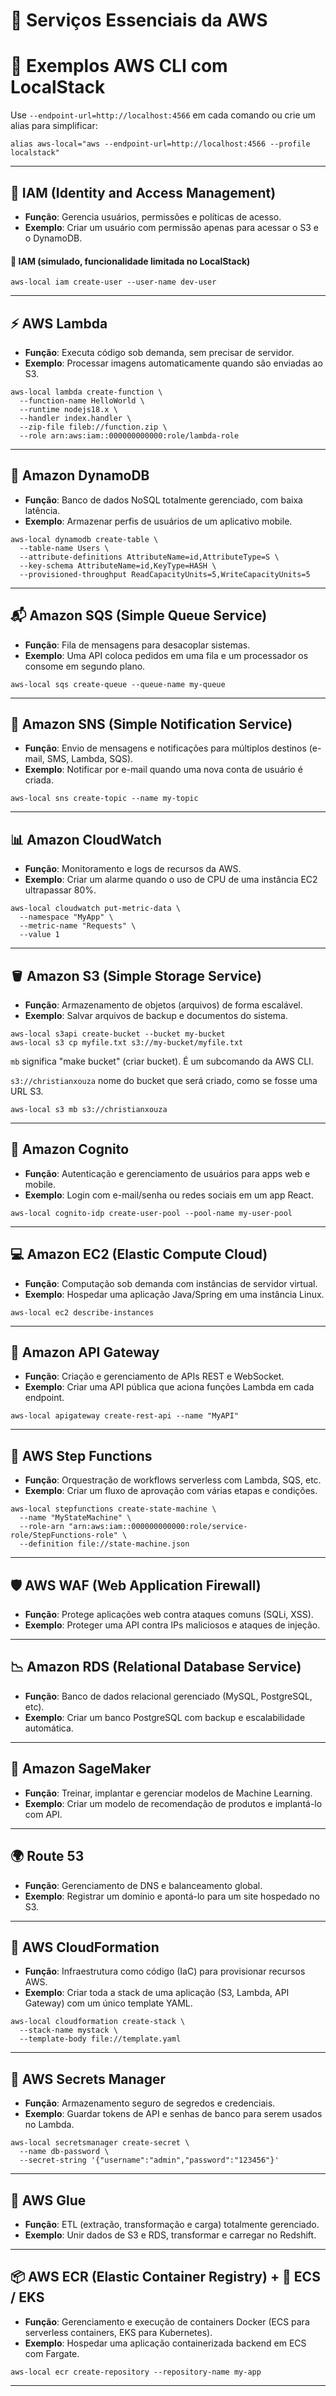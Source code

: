 # 🧠 Serviços Essenciais da AWS

# 🧪 Exemplos AWS CLI com LocalStack
Use `--endpoint-url=http://localhost:4566` em cada comando ou crie um alias para simplificar:
```
alias aws-local="aws --endpoint-url=http://localhost:4566 --profile localstack"
```

---

## 🔐 IAM (Identity and Access Management)
- **Função**: Gerencia usuários, permissões e políticas de acesso.
- **Exemplo**: Criar um usuário com permissão apenas para acessar o S3 e o DynamoDB.
#### 🔐 IAM (simulado, funcionalidade limitada no LocalStack)
```
aws-local iam create-user --user-name dev-user
```

---

## ⚡ AWS Lambda
- **Função**: Executa código sob demanda, sem precisar de servidor.
- **Exemplo**: Processar imagens automaticamente quando são enviadas ao S3.
```
aws-local lambda create-function \
  --function-name HelloWorld \
  --runtime nodejs18.x \
  --handler index.handler \
  --zip-file fileb://function.zip \
  --role arn:aws:iam::000000000000:role/lambda-role
```

---

## 💾 Amazon DynamoDB
- **Função**: Banco de dados NoSQL totalmente gerenciado, com baixa latência.
- **Exemplo**: Armazenar perfis de usuários de um aplicativo mobile.
```
aws-local dynamodb create-table \
  --table-name Users \
  --attribute-definitions AttributeName=id,AttributeType=S \
  --key-schema AttributeName=id,KeyType=HASH \
  --provisioned-throughput ReadCapacityUnits=5,WriteCapacityUnits=5
```

---

## 📬 Amazon SQS (Simple Queue Service)
- **Função**: Fila de mensagens para desacoplar sistemas.
- **Exemplo**: Uma API coloca pedidos em uma fila e um processador os consome em segundo plano.
```
aws-local sqs create-queue --queue-name my-queue
```

---

## 📢 Amazon SNS (Simple Notification Service)
- **Função**: Envio de mensagens e notificações para múltiplos destinos (e-mail, SMS, Lambda, SQS).
- **Exemplo**: Notificar por e-mail quando uma nova conta de usuário é criada.
```
aws-local sns create-topic --name my-topic
```

---

## 📊 Amazon CloudWatch
- **Função**: Monitoramento e logs de recursos da AWS.
- **Exemplo**: Criar um alarme quando o uso de CPU de uma instância EC2 ultrapassar 80%.
```
aws-local cloudwatch put-metric-data \
  --namespace "MyApp" \
  --metric-name "Requests" \
  --value 1
```

---

## 🪣 Amazon S3 (Simple Storage Service)
- **Função**: Armazenamento de objetos (arquivos) de forma escalável.
- **Exemplo**: Salvar arquivos de backup e documentos do sistema.
```
aws-local s3api create-bucket --bucket my-bucket
aws-local s3 cp myfile.txt s3://my-bucket/myfile.txt
```
`mb` significa "make bucket" (criar bucket). É um subcomando da AWS CLI.

`s3://christianxouza` nome do bucket que será criado, como se fosse uma URL S3.
```
aws-local s3 mb s3://christianxouza
```
---

## 👥 Amazon Cognito
- **Função**: Autenticação e gerenciamento de usuários para apps web e mobile.
- **Exemplo**: Login com e-mail/senha ou redes sociais em um app React.
```
aws-local cognito-idp create-user-pool --pool-name my-user-pool
```

---

## 💻 Amazon EC2 (Elastic Compute Cloud)
- **Função**: Computação sob demanda com instâncias de servidor virtual.
- **Exemplo**: Hospedar uma aplicação Java/Spring em uma instância Linux.
```
aws-local ec2 describe-instances
```

---
## 🚀 Amazon API Gateway
- **Função**: Criação e gerenciamento de APIs REST e WebSocket.
- **Exemplo**: Criar uma API pública que aciona funções Lambda em cada endpoint.
```
aws-local apigateway create-rest-api --name "MyAPI"
```

---

## 🧪 AWS Step Functions
- **Função**: Orquestração de workflows serverless com Lambda, SQS, etc.
- **Exemplo**: Criar um fluxo de aprovação com várias etapas e condições.
```
aws-local stepfunctions create-state-machine \
  --name "MyStateMachine" \
  --role-arn "arn:aws:iam::000000000000:role/service-role/StepFunctions-role" \
  --definition file://state-machine.json
```

---

## 🛡️ AWS WAF (Web Application Firewall)
- **Função**: Protege aplicações web contra ataques comuns (SQLi, XSS).
- **Exemplo**: Proteger uma API contra IPs maliciosos e ataques de injeção.

---

## 📉 Amazon RDS (Relational Database Service)
- **Função**: Banco de dados relacional gerenciado (MySQL, PostgreSQL, etc).
- **Exemplo**: Criar um banco PostgreSQL com backup e escalabilidade automática.

---

## 🧠 Amazon SageMaker
- **Função**: Treinar, implantar e gerenciar modelos de Machine Learning.
- **Exemplo**: Criar um modelo de recomendação de produtos e implantá-lo com API.

---

## 🌍 Route 53
- **Função**: Gerenciamento de DNS e balanceamento global.
- **Exemplo**: Registrar um domínio e apontá-lo para um site hospedado no S3.

---

## 🧰 AWS CloudFormation
- **Função**: Infraestrutura como código (IaC) para provisionar recursos AWS.
- **Exemplo**: Criar toda a stack de uma aplicação (S3, Lambda, API Gateway) com um único template YAML.
```
aws-local cloudformation create-stack \
  --stack-name mystack \
  --template-body file://template.yaml
```

---

## 🔐 AWS Secrets Manager
- **Função**: Armazenamento seguro de segredos e credenciais.
- **Exemplo**: Guardar tokens de API e senhas de banco para serem usados no Lambda.
```
aws-local secretsmanager create-secret \
  --name db-password \
  --secret-string '{"username":"admin","password":"123456"}'
```

---

## 🧹 AWS Glue
- **Função**: ETL (extração, transformação e carga) totalmente gerenciado.
- **Exemplo**: Unir dados de S3 e RDS, transformar e carregar no Redshift.

---

## 📦 AWS ECR (Elastic Container Registry) + 🐳 ECS / EKS
- **Função**: Gerenciamento e execução de containers Docker (ECS para serverless containers, EKS para Kubernetes).
- **Exemplo**: Hospedar uma aplicação containerizada backend em ECS com Fargate.
```
aws-local ecr create-repository --repository-name my-app
```

---
